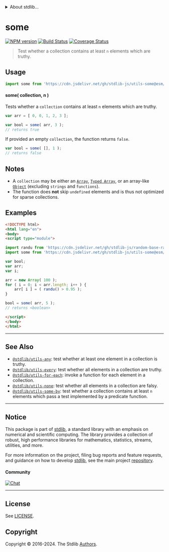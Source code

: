 <!--

@license Apache-2.0

Copyright (c) 2018 The Stdlib Authors.

Licensed under the Apache License, Version 2.0 (the "License");
you may not use this file except in compliance with the License.
You may obtain a copy of the License at

   http://www.apache.org/licenses/LICENSE-2.0

Unless required by applicable law or agreed to in writing, software
distributed under the License is distributed on an "AS IS" BASIS,
WITHOUT WARRANTIES OR CONDITIONS OF ANY KIND, either express or implied.
See the License for the specific language governing permissions and
limitations under the License.

-->


<details>
  <summary>
    About stdlib...
  </summary>
  <p>We believe in a future in which the web is a preferred environment for numerical computation. To help realize this future, we've built stdlib. stdlib is a standard library, with an emphasis on numerical and scientific computation, written in JavaScript (and C) for execution in browsers and in Node.js.</p>
  <p>The library is fully decomposable, being architected in such a way that you can swap out and mix and match APIs and functionality to cater to your exact preferences and use cases.</p>
  <p>When you use stdlib, you can be absolutely certain that you are using the most thorough, rigorous, well-written, studied, documented, tested, measured, and high-quality code out there.</p>
  <p>To join us in bringing numerical computing to the web, get started by checking us out on <a href="https://github.com/stdlib-js/stdlib">GitHub</a>, and please consider <a href="https://opencollective.com/stdlib">financially supporting stdlib</a>. We greatly appreciate your continued support!</p>
</details>

# some

[![NPM version][npm-image]][npm-url] [![Build Status][test-image]][test-url] [![Coverage Status][coverage-image]][coverage-url] <!-- [![dependencies][dependencies-image]][dependencies-url] -->

> Test whether a collection contains at least `n` elements which are truthy.

<!-- Section to include introductory text. Make sure to keep an empty line after the intro `section` element and another before the `/section` close. -->

<section class="intro">

</section>

<!-- /.intro -->

<!-- Package usage documentation. -->



<section class="usage">

## Usage

```javascript
import some from 'https://cdn.jsdelivr.net/gh/stdlib-js/utils-some@esm/index.mjs';
```

#### some( collection, n )

Tests whether a `collection` contains at least `n` elements which are truthy.

```javascript
var arr = [ 0, 0, 1, 2, 3 ];

var bool = some( arr, 3 );
// returns true
```

If provided an empty `collection`, the function returns `false`.

```javascript
var bool = some( [], 1 );
// returns false
```

</section>

<!-- /.usage -->

<!-- Package usage notes. Make sure to keep an empty line after the `section` element and another before the `/section` close. -->

<section class="notes">

## Notes

-   A `collection` may be either an [`Array`][mdn-array], [`Typed Array`][mdn-typed-array], or an array-like [`Object`][mdn-object] (excluding `strings` and `functions`).
-   The function does **not** skip `undefined` elements and is thus not optimized for sparse collections.

</section>

<!-- /.notes -->

<!-- Package usage examples. -->

<section class="examples">

## Examples

<!-- eslint no-undef: "error" -->

```html
<!DOCTYPE html>
<html lang="en">
<body>
<script type="module">

import randu from 'https://cdn.jsdelivr.net/gh/stdlib-js/random-base-randu@esm/index.mjs';
import some from 'https://cdn.jsdelivr.net/gh/stdlib-js/utils-some@esm/index.mjs';

var bool;
var arr;
var i;

arr = new Array( 100 );
for ( i = 0; i < arr.length; i++ ) {
    arr[ i ] = ( randu() > 0.95 );
}

bool = some( arr, 5 );
// returns <boolean>

</script>
</body>
</html>
```

</section>

<!-- /.examples -->

<!-- Section to include cited references. If references are included, add a horizontal rule *before* the section. Make sure to keep an empty line after the `section` element and another before the `/section` close. -->

<section class="references">

</section>

<!-- /.references -->

<!-- Section for related `stdlib` packages. Do not manually edit this section, as it is automatically populated. -->

<section class="related">

* * *

## See Also

-   <span class="package-name">[`@stdlib/utils-any`][@stdlib/utils/any]</span><span class="delimiter">: </span><span class="description">test whether at least one element in a collection is truthy.</span>
-   <span class="package-name">[`@stdlib/utils-every`][@stdlib/utils/every]</span><span class="delimiter">: </span><span class="description">test whether all elements in a collection are truthy.</span>
-   <span class="package-name">[`@stdlib/utils-for-each`][@stdlib/utils/for-each]</span><span class="delimiter">: </span><span class="description">invoke a function for each element in a collection.</span>
-   <span class="package-name">[`@stdlib/utils-none`][@stdlib/utils/none]</span><span class="delimiter">: </span><span class="description">test whether all elements in a collection are falsy.</span>
-   <span class="package-name">[`@stdlib/utils-some-by`][@stdlib/utils/some-by]</span><span class="delimiter">: </span><span class="description">test whether a collection contains at least `n` elements which pass a test implemented by a predicate function.</span>

</section>

<!-- /.related -->

<!-- Section for all links. Make sure to keep an empty line after the `section` element and another before the `/section` close. -->


<section class="main-repo" >

* * *

## Notice

This package is part of [stdlib][stdlib], a standard library with an emphasis on numerical and scientific computing. The library provides a collection of robust, high performance libraries for mathematics, statistics, streams, utilities, and more.

For more information on the project, filing bug reports and feature requests, and guidance on how to develop [stdlib][stdlib], see the main project [repository][stdlib].

#### Community

[![Chat][chat-image]][chat-url]

---

## License

See [LICENSE][stdlib-license].


## Copyright

Copyright &copy; 2016-2024. The Stdlib [Authors][stdlib-authors].

</section>

<!-- /.stdlib -->

<!-- Section for all links. Make sure to keep an empty line after the `section` element and another before the `/section` close. -->

<section class="links">

[npm-image]: http://img.shields.io/npm/v/@stdlib/utils-some.svg
[npm-url]: https://npmjs.org/package/@stdlib/utils-some

[test-image]: https://github.com/stdlib-js/utils-some/actions/workflows/test.yml/badge.svg?branch=v0.2.1
[test-url]: https://github.com/stdlib-js/utils-some/actions/workflows/test.yml?query=branch:v0.2.1

[coverage-image]: https://img.shields.io/codecov/c/github/stdlib-js/utils-some/main.svg
[coverage-url]: https://codecov.io/github/stdlib-js/utils-some?branch=main

<!--

[dependencies-image]: https://img.shields.io/david/stdlib-js/utils-some.svg
[dependencies-url]: https://david-dm.org/stdlib-js/utils-some/main

-->

[chat-image]: https://img.shields.io/gitter/room/stdlib-js/stdlib.svg
[chat-url]: https://app.gitter.im/#/room/#stdlib-js_stdlib:gitter.im

[stdlib]: https://github.com/stdlib-js/stdlib

[stdlib-authors]: https://github.com/stdlib-js/stdlib/graphs/contributors

[umd]: https://github.com/umdjs/umd
[es-module]: https://developer.mozilla.org/en-US/docs/Web/JavaScript/Guide/Modules

[deno-url]: https://github.com/stdlib-js/utils-some/tree/deno
[deno-readme]: https://github.com/stdlib-js/utils-some/blob/deno/README.md
[umd-url]: https://github.com/stdlib-js/utils-some/tree/umd
[umd-readme]: https://github.com/stdlib-js/utils-some/blob/umd/README.md
[esm-url]: https://github.com/stdlib-js/utils-some/tree/esm
[esm-readme]: https://github.com/stdlib-js/utils-some/blob/esm/README.md
[branches-url]: https://github.com/stdlib-js/utils-some/blob/main/branches.md

[stdlib-license]: https://raw.githubusercontent.com/stdlib-js/utils-some/main/LICENSE

[mdn-array]: https://developer.mozilla.org/en-US/docs/Web/JavaScript/Reference/Global_Objects/Array

[mdn-typed-array]: https://developer.mozilla.org/en-US/docs/Web/JavaScript/Reference/Global_Objects/TypedArray

[mdn-object]: https://developer.mozilla.org/en-US/docs/Web/JavaScript/Reference/Global_Objects/Object

<!-- <related-links> -->

[@stdlib/utils/any]: https://github.com/stdlib-js/utils-any/tree/esm

[@stdlib/utils/every]: https://github.com/stdlib-js/utils-every/tree/esm

[@stdlib/utils/for-each]: https://github.com/stdlib-js/utils-for-each/tree/esm

[@stdlib/utils/none]: https://github.com/stdlib-js/utils-none/tree/esm

[@stdlib/utils/some-by]: https://github.com/stdlib-js/utils-some-by/tree/esm

<!-- </related-links> -->

</section>

<!-- /.links -->
